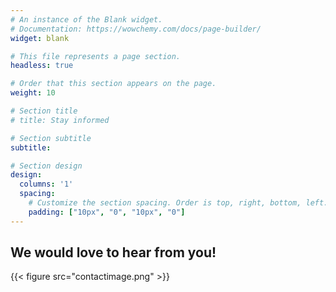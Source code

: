 ```yaml
---
# An instance of the Blank widget.
# Documentation: https://wowchemy.com/docs/page-builder/
widget: blank

# This file represents a page section.
headless: true

# Order that this section appears on the page.
weight: 10

# Section title
# title: Stay informed

# Section subtitle
subtitle: 

# Section design
design:
  columns: '1'
  spacing:
    # Customize the section spacing. Order is top, right, bottom, left.
    padding: ["10px", "0", "10px", "0"]
---
```

  
<div class="container">
  <div class="row">
    <div class="col-sm m-auto">  

## We would love to hear from you!

{{< figure src="contactimage.png" >}}

  </div>
  <div class="col-sm mt-4">  

<script charset="utf-8" type="text/javascript" src="//js-eu1.hsforms.net/forms/v2.js"></script>
<script>
  hbspt.forms.create({
	region: "eu1",
	portalId: "25488729",
	formId: "87198a99-fbfb-4312-84f4-c9bdfec93998"
});
</script> </div>  </div>  </div>
